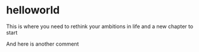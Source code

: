 # helloworld
This is where you need to rethink your ambitions in life
and a new chapter to start

And here is another comment
